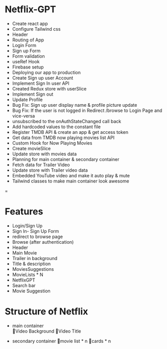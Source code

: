 
# Netflix-GPT

- Create react app
- Configure Tailwind css
- Header
- Routing of App
- Login Form
- Sign up Form
- Form validation
- useRef Hook
- Firebase setup
- Deploying our app to production
- Create Sign up user Account 
- Implement Sign In user API
- Created Redux store with userSlice 
- Implement Sign out
- Update Profile
- Bug Fix: Sign up user display name & profile picture update
- Bug Fix: If the user is not logged in Redirect /browse to Login Page and vice-versa 
- unsubscribed to the onAuthStateChanged call back
- Add hardcoded values to the constant file
- Register TMDB API & create an app & get access token
- Get data from TMDB now playing movies list API
- Custom Hook for Now Playing Movies
- Create movieSlice
- Update store with movies data
- Planning for main container & secondary container
- Fetch data for Trailer Video
- Update store with Trailer video data 
- Embedded YouTube video and make it auto play & mute
- Tailwind classes to make main container look awesome

 
=
# Features

- Login/Sign Up
- Sign In- Sign Up Form
- redirect to browse page
- Browse (after authentication)
- Header
- Main Movie
- Trailer in background
- Title & description
- MoviesSuggestions
- MovieLists * N
- NetflixGPT
- Search bar
- Movie Suggestion

# Structure of Netflix

- main container  
🌟Video Background
🌟Video Title

- secondary container
🌟movie list * n
🌟cards * n

